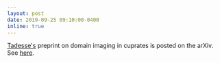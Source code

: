 ```yaml
---
layout: post
date: 2019-09-25 09:10:00-0400
inline: true
---
```


[Tadesse's](https://www.bnl.gov/cmpmsd/xray/people/profiles/assefaTAdesse.php) preprint on domain imaging in cuprates is posted on the arXiv. See [here](/publications/#Assefa2019scaling).
